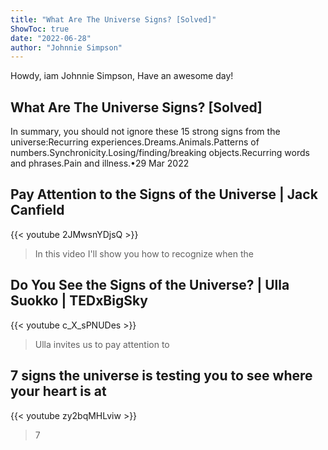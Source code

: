 ```yaml
---
title: "What Are The Universe Signs? [Solved]"
ShowToc: true 
date: "2022-06-28"
author: "Johnnie Simpson" 
---
```


Howdy, iam Johnnie Simpson, Have an awesome day!
## What Are The Universe Signs? [Solved]
In summary, you should not ignore these 15 strong signs from the universe:Recurring experiences.Dreams.Animals.Patterns of numbers.Synchronicity.Losing/finding/breaking objects.Recurring words and phrases.Pain and illness.•29 Mar 2022

## Pay Attention to the Signs of the Universe | Jack Canfield
{{< youtube 2JMwsnYDjsQ >}}
>In this video I'll show you how to recognize when the 

## Do You See the Signs of the Universe? | Ulla Suokko | TEDxBigSky
{{< youtube c_X_sPNUDes >}}
>Ulla invites us to pay attention to 

## 7 signs the universe is testing you to see where your heart is at
{{< youtube zy2bqMHLviw >}}
>7 

